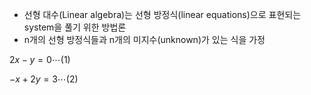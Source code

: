 - 선형 대수(Linear algebra)는 선형 방정식(linear equations)으로 표현되는 system을 풀기 위한 방법론
- n개의 선형 방정식들과 n개의 미지수(unknown)가 있는 식을 가정

$2x-y=0 \cdots(1)$

$-x+2y=3 \cdots(2)$ 
